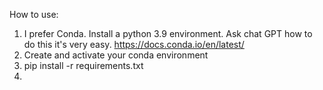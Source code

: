 How to use:
1. I prefer Conda. Install a python 3.9 environment. Ask chat GPT how to do this it's very easy. https://docs.conda.io/en/latest/
2. Create and activate your conda environment
3. pip install -r requirements.txt
4. 
